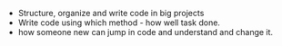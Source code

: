 - Structure, organize and write code in big projects
- Write code using which method  - how well task done. 
- how someone new can jump in code and understand and change it. 




        

    